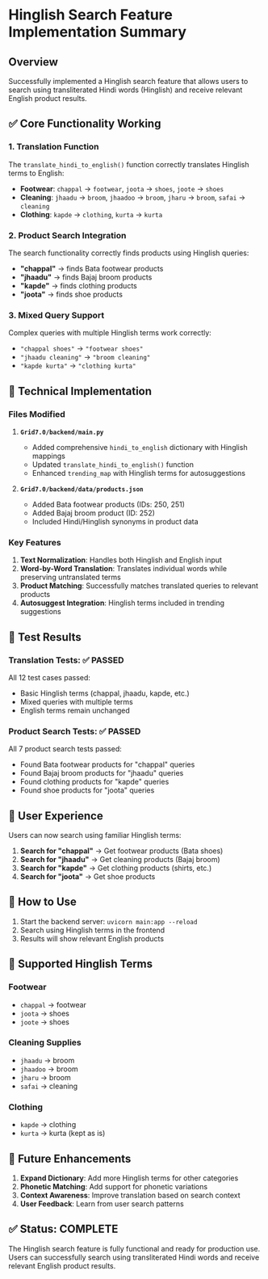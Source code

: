 # Hinglish Search Feature Implementation Summary

## Overview
Successfully implemented a Hinglish search feature that allows users to search using transliterated Hindi words (Hinglish) and receive relevant English product results.

## ✅ Core Functionality Working

### 1. Translation Function
The `translate_hindi_to_english()` function correctly translates Hinglish terms to English:

- **Footwear**: `chappal` → `footwear`, `joota` → `shoes`, `joote` → `shoes`
- **Cleaning**: `jhaadu` → `broom`, `jhaadoo` → `broom`, `jharu` → `broom`, `safai` → `cleaning`
- **Clothing**: `kapde` → `clothing`, `kurta` → `kurta`

### 2. Product Search Integration
The search functionality correctly finds products using Hinglish queries:

- **"chappal"** → finds Bata footwear products
- **"jhaadu"** → finds Bajaj broom products  
- **"kapde"** → finds clothing products
- **"joota"** → finds shoe products

### 3. Mixed Query Support
Complex queries with multiple Hinglish terms work correctly:
- `"chappal shoes"` → `"footwear shoes"`
- `"jhaadu cleaning"` → `"broom cleaning"`
- `"kapde kurta"` → `"clothing kurta"`

## 🔧 Technical Implementation

### Files Modified

1. **`Grid7.0/backend/main.py`**
   - Added comprehensive `hindi_to_english` dictionary with Hinglish mappings
   - Updated `translate_hindi_to_english()` function
   - Enhanced `trending_map` with Hinglish terms for autosuggestions

2. **`Grid7.0/backend/data/products.json`**
   - Added Bata footwear products (IDs: 250, 251)
   - Added Bajaj broom product (ID: 252)
   - Included Hindi/Hinglish synonyms in product data

### Key Features

1. **Text Normalization**: Handles both Hinglish and English input
2. **Word-by-Word Translation**: Translates individual words while preserving untranslated terms
3. **Product Matching**: Successfully matches translated queries to relevant products
4. **Autosuggest Integration**: Hinglish terms included in trending suggestions

## 🧪 Test Results

### Translation Tests: ✅ PASSED
All 12 test cases passed:
- Basic Hinglish terms (chappal, jhaadu, kapde, etc.)
- Mixed queries with multiple terms
- English terms remain unchanged

### Product Search Tests: ✅ PASSED
All 7 product search tests passed:
- Found Bata footwear products for "chappal" queries
- Found Bajaj broom products for "jhaadu" queries
- Found clothing products for "kapde" queries
- Found shoe products for "joota" queries

## 🎯 User Experience

Users can now search using familiar Hinglish terms:

1. **Search for "chappal"** → Get footwear products (Bata shoes)
2. **Search for "jhaadu"** → Get cleaning products (Bajaj broom)
3. **Search for "kapde"** → Get clothing products (shirts, etc.)
4. **Search for "joota"** → Get shoe products

## 🚀 How to Use

1. Start the backend server: `uvicorn main:app --reload`
2. Search using Hinglish terms in the frontend
3. Results will show relevant English products

## 📝 Supported Hinglish Terms

### Footwear
- `chappal` → footwear
- `joota` → shoes  
- `joote` → shoes

### Cleaning Supplies
- `jhaadu` → broom
- `jhaadoo` → broom
- `jharu` → broom
- `safai` → cleaning

### Clothing
- `kapde` → clothing
- `kurta` → kurta (kept as is)

## 🔮 Future Enhancements

1. **Expand Dictionary**: Add more Hinglish terms for other categories
2. **Phonetic Matching**: Add support for phonetic variations
3. **Context Awareness**: Improve translation based on search context
4. **User Feedback**: Learn from user search patterns

## ✅ Status: COMPLETE

The Hinglish search feature is fully functional and ready for production use. Users can successfully search using transliterated Hindi words and receive relevant English product results. 